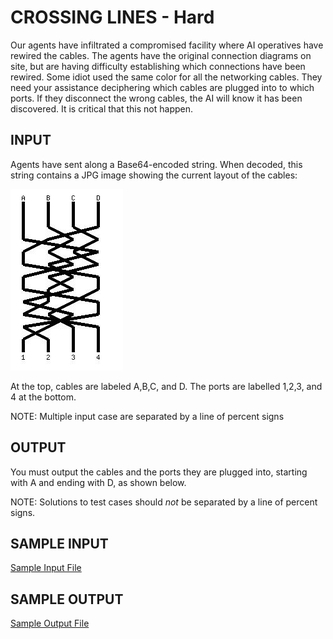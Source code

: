 <!-- RATING: HARD -->
<!-- NAME:  CROSSING LINES -->
<!-- GENERATOR: generate.pl -->
# CROSSING LINES - Hard

Our agents have infiltrated a compromised facility where AI operatives have rewired the cables. The agents have the original connection diagrams on site, but are having difficulty establishing which connections have been rewired. Some idiot used the same color for all the networking cables. They need your assistance deciphering which cables are plugged into to which ports. If they disconnect the wrong cables, the AI will know it has been discovered. It is critical that this not happen.

## INPUT
Agents have sent along a Base64-encoded string. When decoded, this string contains a JPG image showing the current layout of the cables:

<img src='/include/crossed-hard-sample.jpg'>

At the top, cables are labeled A,B,C, and D. The ports are labelled 1,2,3, and 4 at the bottom.

NOTE: Multiple input case are separated by a line of percent signs

## OUTPUT
You must output the cables and the ports they are plugged into, starting with A and ending with D, as shown below.

NOTE: Solutions to test cases should *not* be separated by a line of percent signs.

## SAMPLE INPUT
<a target=new href='/include/crossed-hard-input.txt'>Sample Input File</a>
## SAMPLE OUTPUT
<a target=new href='/include/crossed-hard-output.txt'>Sample Output File</a>
